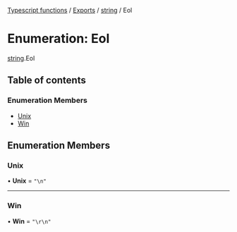 [Typescript functions](../index.md) / [Exports](../modules.md) / [string](../modules/string.md) / Eol

# Enumeration: Eol

[string](../modules/string.md).Eol

## Table of contents

### Enumeration Members

- [Unix](string.Eol.md#unix)
- [Win](string.Eol.md#win)

## Enumeration Members

### Unix

• **Unix** = ``"\n"``

___

### Win

• **Win** = ``"\r\n"``
